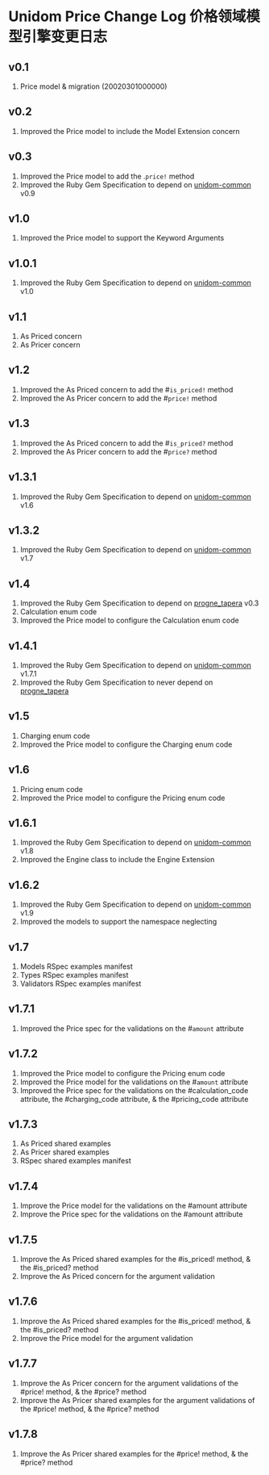 # Unidom Price Change Log 价格领域模型引擎变更日志

## v0.1
1. Price model & migration (20020301000000)

## v0.2
1. Improved the Price model to include the Model Extension concern

## v0.3
1. Improved the Price model to add the .``price!`` method
2. Improved the Ruby Gem Specification to depend on [unidom-common](https://github.com/topbitdu/unidom-common) v0.9

## v1.0
1. Improved the Price model to support the Keyword Arguments

## v1.0.1
1. Improved the Ruby Gem Specification to depend on [unidom-common](https://github.com/topbitdu/unidom-common) v1.0

## v1.1
1. As Priced concern
2. As Pricer concern

## v1.2
1. Improved the As Priced concern to add the #``is_priced!`` method
2. Improved the As Pricer concern to add the #``price!`` method

## v1.3
1. Improved the As Priced concern to add the #``is_priced?`` method
2. Improved the As Pricer concern to add the #``price?`` method

## v1.3.1
1. Improved the Ruby Gem Specification to depend on [unidom-common](https://github.com/topbitdu/unidom-common) v1.6

## v1.3.2
1. Improved the Ruby Gem Specification to depend on [unidom-common](https://github.com/topbitdu/unidom-common) v1.7

## v1.4
1. Improved the Ruby Gem Specification to depend on [progne_tapera](https://github.com/topbitdu/progne_tapera) v0.3
2. Calculation enum code
3. Improved the Price model to configure the Calculation enum code

## v1.4.1
1. Improved the Ruby Gem Specification to depend on [unidom-common](https://github.com/topbitdu/unidom-common) v1.7.1
2. Improved the Ruby Gem Specification to never depend on [progne_tapera](https://github.com/topbitdu/progne_tapera)

## v1.5
1. Charging enum code
2. Improved the Price model to configure the Charging enum code

## v1.6
1. Pricing enum code
2. Improved the Price model to configure the Pricing enum code

## v1.6.1
1. Improved the Ruby Gem Specification to depend on [unidom-common](https://github.com/topbitdu/unidom-common) v1.8
2. Improved the Engine class to include the Engine Extension

## v1.6.2
1. Improved the Ruby Gem Specification to depend on [unidom-common](https://github.com/topbitdu/unidom-common) v1.9
2. Improved the models to support the namespace neglecting

## v1.7
1. Models RSpec examples manifest
2. Types RSpec examples manifest
3. Validators RSpec examples manifest

## v1.7.1
1. Improved the Price spec for the validations on the #``amount`` attribute

## v1.7.2
1. Improved the Price model to configure the Pricing enum code
2. Improved the Price model for the validations on the #``amount`` attribute
3. Improved the Price spec for the validations on the #calculation_code attribute, the #charging_code attribute, & the #pricing_code attribute

## v1.7.3
1. As Priced shared examples
2. As Pricer shared examples
3. RSpec shared examples manifest

## v1.7.4
1. Improve the Price model for the validations on the #amount attribute
2. Improve the Price spec for the validations on the #amount attribute

## v1.7.5
1. Improve the As Priced shared examples for the #is_priced! method, & the #is_priced? method
2. Improve the As Priced concern for the argument validation

## v1.7.6
1. Improve the As Priced shared examples for the #is_priced! method, & the #is_priced? method
2. Improve the Price model for the argument validation

## v1.7.7
1. Improve the As Pricer concern for the argument validations of the #price! method, & the #price? method
2. Improve the As Pricer shared examples for the argument validations of the #price! method, & the #price? method

## v1.7.8
1. Improve the As Pricer shared examples for the #price! method, & the #price? method
